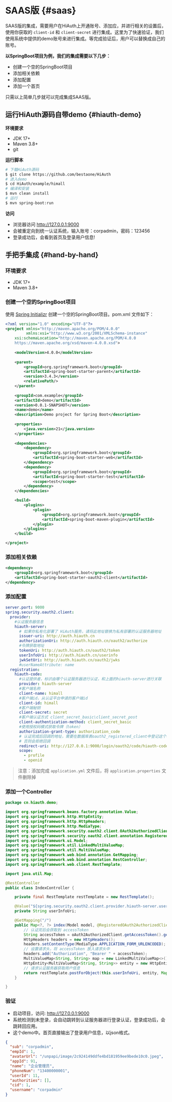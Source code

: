 # SAAS版 {#saas}

SAAS版的集成，需要用户在HiAuth上开通账号、添加应，并进行相关的设置后，使用你获取的 `client-id` 和 `client-secret` 进行集成。这里为了快速验证，我们使用系统中提供的demo账号来进行集成。等完成验证后，用户可以替换成自己的账号。

**以SpringBoot项目为例，我们的集成需要以下几步：**
- 创建一个空的SpringBoot项目
- 添加相关依赖
- 添加配置
- 添加一个首页

只需以上简单几步就可以完成集成SAAS版。

## 运行HiAuth源码自带demo {#hiauth-demo}
**环境要求**
- JDK 17+
- Maven 3.8+
- git

**运行脚本**
```sh
# 下载HiAuth源码
$ git clone https://github.com/bestaone/HiAuth
# 进入demo
$ cd HiAuth/example/himall
# 编译和安装
$ mvn clean install
# 运行
$ mvn spring-boot:run
```

**访问**
- 浏览器访问 http://127.0.0.1:9000
- 会被重定向到统一认证系统，输入账号：corpadmin，密码：123456
- 登录成功后，会看到首页及登录用户信息!

## 手把手集成 {#hand-by-hand}

### 环境要求
- JDK 17+
- Maven 3.8+

### 创建一个空的SpringBoot项目

使用 [Spring Initializr](https://start.spring.io/) 创建一个空的SpringBoot项目。pom.xml 文件如下：

```xml [pom.xml]
<?xml version="1.0" encoding="UTF-8"?>
<project xmlns="http://maven.apache.org/POM/4.0.0" 
         xmlns:xsi="http://www.w3.org/2001/XMLSchema-instance"
	xsi:schemaLocation="http://maven.apache.org/POM/4.0.0 
	https://maven.apache.org/xsd/maven-4.0.0.xsd">
    
	<modelVersion>4.0.0</modelVersion>
    
	<parent>
		<groupId>org.springframework.boot</groupId>
		<artifactId>spring-boot-starter-parent</artifactId>
		<version>3.4.3</version>
		<relativePath/>
	</parent>
    
	<groupId>com.example</groupId>
	<artifactId>demo</artifactId>
	<version>0.0.1-SNAPSHOT</version>
	<name>demo</name>
	<description>Demo project for Spring Boot</description>
    
	<properties>
		<java.version>21</java.version>
	</properties>
    
	<dependencies>
		<dependency>
			<groupId>org.springframework.boot</groupId>
			<artifactId>spring-boot-starter-web</artifactId>
		</dependency>
		<dependency>
			<groupId>org.springframework.boot</groupId>
			<artifactId>spring-boot-starter-test</artifactId>
			<scope>test</scope>
		</dependency>
	</dependencies>

	<build>
		<plugins>
			<plugin>
				<groupId>org.springframework.boot</groupId>
				<artifactId>spring-boot-maven-plugin</artifactId>
			</plugin>
		</plugins>
	</build>

</project>
```

### 添加相关依赖
```xml [pom.xml]
<dependency>
    <groupId>org.springframework.boot</groupId>
    <artifactId>spring-boot-starter-oauth2-client</artifactId>
</dependency>
```

### 添加配置
```yml [application.yml]
server.port: 9000
spring.security.oauth2.client:
  provider:
    #认证服务器信息
    hiauth-server:
      # 如果你私有化部署了 HiAuth服务，请将此地址替换为私有部署的认证服务器地址
      issuer-uri: http://auth.hiauth.cn
      authorizationUri: http://auth.hiauth.cn/oauth2/authorize
      #令牌获取地址
      tokenUri: http://auth.hiauth.cn/oauth2/token
      userInfoUri: http://auth.hiauth.cn/userinfo
      jwkSetUri: http://auth.hiauth.cn/oauth2/jwks
      #userNameAttribute: name
  registration:
    hiauth-code:
      #认证提供者，标识由哪个认证服务器进行认证，和上面的hiauth-server进行关联
      provider: hiauth-server
      #客户端名称
      client-name: himall
      #客户端id，从认证平台申请的客户端id
      client-id: himall
      #客户端秘钥
      client-secret: secret
      #客户端认证方式 client_secret_basic\client_secret_post
      client-authentication-method: client_secret_basic
      #使用授权码模式获取令牌（token）
      authorization-grant-type: authorization_code
      # 认证完成后回调的地址，需要在数据库表oauth2_registered_client中登记这个地址，
      # 否则会拒绝回调
      redirect-uri: http://127.0.0.1:9000/login/oauth2/code/hiauth-code
      scope:
        - profile
        - openid
```
> 注意：添加完成 `application.yml` 文件后，将 `application.properties` 文件删除掉

### 添加一个Controller
```java [IndexController.java]
package cn.hiauth.demo;

import org.springframework.beans.factory.annotation.Value;
import org.springframework.http.HttpEntity;
import org.springframework.http.HttpHeaders;
import org.springframework.http.MediaType;
import org.springframework.security.oauth2.client.OAuth2AuthorizedClient;
import org.springframework.security.oauth2.client.annotation.RegisteredOAuth2AuthorizedClient;
import org.springframework.ui.Model;
import org.springframework.util.LinkedMultiValueMap;
import org.springframework.util.MultiValueMap;
import org.springframework.web.bind.annotation.GetMapping;
import org.springframework.web.bind.annotation.RestController;
import org.springframework.web.client.RestTemplate;

import java.util.Map;

@RestController
public class IndexController {

    private final RestTemplate restTemplate = new RestTemplate();

    @Value("${spring.security.oauth2.client.provider.hiauth-server.userInfoUri}")
    private String userInfoUri;

    @GetMapping("/")
    public Map<?, ?> index(Model model, @RegisteredOAuth2AuthorizedClient OAuth2AuthorizedClient oAuth2AuthorizedClient) {
        // 认证完后会获取到 accessToken
        String accessToken = oAuth2AuthorizedClient.getAccessToken().getTokenValue();
        HttpHeaders headers = new HttpHeaders();
        headers.setContentType(MediaType.APPLICATION_FORM_URLENCODED);
        // 设置请求头，将 accessToken 放入请求头中
        headers.add("Authorization", "Bearer " + accessToken);
        MultiValueMap<String, String> map = new LinkedMultiValueMap<>();
        HttpEntity<MultiValueMap<String, String>> entity = new HttpEntity<>(map, headers);
        // 请求认证服务器获取用户信息
        return restTemplate.postForObject(this.userInfoUri, entity, Map.class);
    }

}
```

### 验证
- 启动项目，访问: http://127.0.0.1:9000
- 系统检测到未登录，会自动跳转到认证服务器进行登录认证，登录成功后，会跳转回应用。
- 这个demo中。首页直接输出了登录用户信息，以json格式。
```json
{
  "sub": "corpadmin",
  "empId": 1,
  "avatarUrl": "/unpapi/image/2c924149ddfe4bd181959ee9bede10c0.jpeg",
  "appId": 91,
  "name": "企业管理员",
  "phoneNum": "13400000001",
  "userId": 11,
  "authorities": [],
  "cid": 1,
  "username": "corpadmin"
}
```


